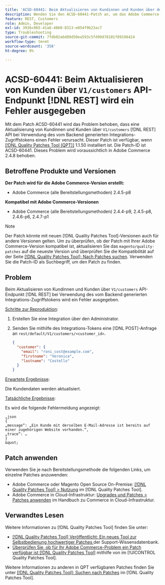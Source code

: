 ```yaml
---
title: 'ACSD-60441: Beim Aktualisieren von Kundinnen und Kunden über den V1 [!DNL REST] Kunden-API-Endpunkt wird ein Fehler ausgegeben'
description: Wenden Sie den ACSD-60441-Patch an, um das Adobe Commerce-Problem zu beheben, bei dem eine Aktualisierung von Kundinnen und Kunden über V1/customers [!DNL REST] API bei Verwendung des vom Backend generierten Integrations-Zugriffstokens einen Fehler auslöst.
feature: REST, Customers
role: Admin, Developer
exl-id: 3936c065-41a6-4860-8313-e054f9b23ac7
type: Troubleshooting
source-git-commit: 7fdb02a6d89d50ea593c5fd99d78101f89198424
workflow-type: tm+mt
source-wordcount: '358'
ht-degree: 0%

---
```


# ACSD-60441: Beim Aktualisieren von Kunden über `V1/customers` API-Endpunkt [!DNL REST] wird ein Fehler ausgegeben

Mit dem Patch ACSD-60441 wird das Problem behoben, dass eine Aktualisierung von Kundinnen und Kunden über `V1/customers` [!DNL REST] API bei Verwendung des vom Backend generierten Integrations-Zugriffstokens einen Fehler verursacht. Dieser Patch ist verfügbar, wenn [[!DNL Quality Patches Tool (QPT)]](https://experienceleague.adobe.com/en/docs/commerce-operations/tools/quality-patches-tool/quality-patches-tool-to-self-serve-quality-patches) 1.1.50 installiert ist. Die Patch-ID ist ACSD-60441. Dieses Problem wird voraussichtlich in Adobe Commerce 2.4.8 behoben.

## Betroffene Produkte und Versionen

**Der Patch wird für die Adobe Commerce-Version erstellt:**

* Adobe Commerce (alle Bereitstellungsmethoden) 2.4.5-p8

**Kompatibel mit Adobe Commerce-Versionen**

* Adobe Commerce (alle Bereitstellungsmethoden) 2.4.4-p9, 2.4.5-p8, 2.4.6-p6, 2.4.7-p1

>[!NOTE]
>
>Der Patch könnte mit neuen [!DNL Quality Patches Tool]-Versionen auch für andere Versionen gelten. Um zu überprüfen, ob der Patch mit Ihrer Adobe Commerce-Version kompatibel ist, aktualisieren Sie das `magento/quality-patches` auf die neueste Version und überprüfen Sie die Kompatibilität auf der Seite [[!DNL Quality Patches Tool]: Nach Patches suchen](https://experienceleague.adobe.com/tools/commerce-quality-patches/index.html). Verwenden Sie die Patch-ID als Suchbegriff, um den Patch zu finden.

## Problem

Beim Aktualisieren von Kundinnen und Kunden über `V1/customers` API-Endpunkt [!DNL REST] bei Verwendung des vom Backend generierten Integrations-Zugriffstokens wird ein Fehler ausgegeben.

<u>Schritte zur Reproduktion</u>:

1. Erstellen Sie eine Integration über den Administrator.
1. Senden Sie mithilfe des Integrations-Tokens eine [!DNL POST]-Anfrage an `rest/default/V1/customers/<customer_id>`.

   ```json
   {
     "customer": {
       "email": "roni_cost@example.com",
       "firstname": "Veronica",
       "lastname": "Costello"
     }
   }
   ```

<u>Erwartete Ergebnisse</u>:

Die Kundendaten werden aktualisiert.

<u>Tatsächliche Ergebnisse</u>:

Es wird die folgende Fehlermeldung angezeigt:

    „json
    {
    „message“: „Ein Kunde mit derselben E-Mail-Adresse ist bereits auf einer zugehörigen Website vorhanden.“,
    „trace“: …
    }
    &quot;

## Patch anwenden

Verwenden Sie je nach Bereitstellungsmethode die folgenden Links, um einzelne Patches anzuwenden:

* Adobe Commerce oder Magento Open Source On-Premise: [[!DNL Quality Patches Tool] > Nutzung](/help/tools/quality-patches-tool/usage.md) im [!DNL Quality Patches Tool].
* Adobe Commerce in Cloud-Infrastruktur: [Upgrades und Patches > Patches anwenden](https://experienceleague.adobe.com/docs/commerce-cloud-service/user-guide/develop/upgrade/apply-patches.html) im Handbuch zu Commerce in Cloud-Infrastruktur.

## Verwandtes Lesen

Weitere Informationen zu [!DNL Quality Patches Tool] finden Sie unter:

* [[!DNL Quality Patches Tool] Veröffentlicht: Ein neues Tool zur Selbstbedienung hochwertiger Patches ](https://experienceleague.adobe.com/en/docs/commerce-operations/tools/quality-patches-tool/quality-patches-tool-to-self-serve-quality-patches) der Support-Wissensdatenbank.
* [Überprüfen Sie, ob für Ihr Adobe Commerce-Problem ein Patch verfügbar ist [!DNL Quality Patches Tool]](/help/tools/quality-patches-tool/patches-available-in-qpt/check-patch-for-magento-issue-with-magento-quality-patches.md) mithilfe von im [!UICONTROL Quality Patches Tool].


Weitere Informationen zu anderen in QPT verfügbaren Patches finden Sie unter [[!DNL Quality Patches Tool]: Suchen nach Patches](https://experienceleague.adobe.com/tools/commerce-quality-patches/index.html) im [!DNL Quality Patches Tool].
